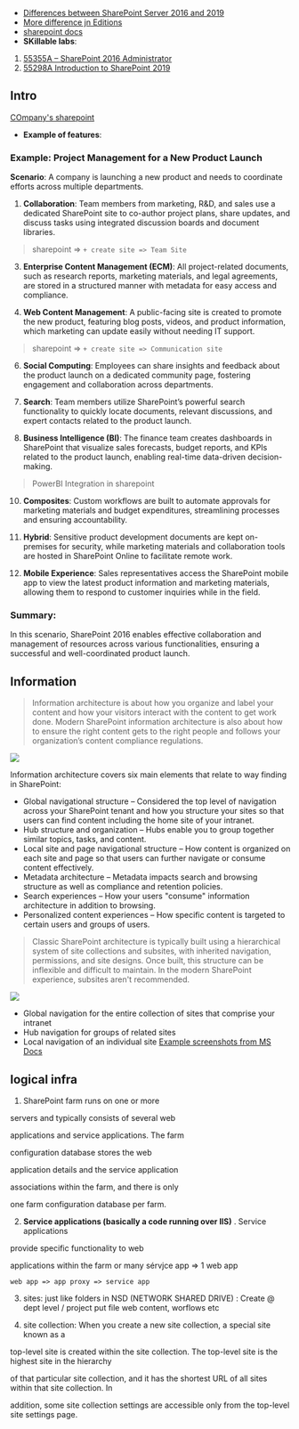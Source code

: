- [Differences between SharePoint Server 2016 and 2019](https://support.microsoft.com/en-us/office/differences-between-sharepoint-server-2016-and-2019-ba84c8a3-3ce2-4252-926e-c67654ceb4a3)
- [More difference jn Editions](https://learn.microsoft.com/en-us/answers/questions/129299/feature-differences-between-sharepoint-server-2019)
- [sharepoint docs](https://learn.microsoft.com/en-us/sharepoint/getting-started)
- **SKillable labs**:
1. [55355A – SharePoint 2016 Administrator](https://koenig-solutions.learnondemand.net/Course/33976)
2. [55298A Introduction to SharePoint 2019](https://koenig-solutions.learnondemand.net/Course/24869)

## Intro 
[COmpany's sharepoint](https://koenigsolutionsltd.sharepoint.com/_layouts/15/sharepoint.aspx)
- **Example of features**:
### Example: Project Management for a New Product Launch

**Scenario**: A company is launching a new product and needs to coordinate efforts across multiple departments.

1. **Collaboration**: Team members from marketing, R&D, and sales use a dedicated SharePoint site to co-author project plans, share updates, and discuss tasks using integrated discussion boards and document libraries.
> sharepoint => `+ create site => Team Site`

3. **Enterprise Content Management (ECM)**: All project-related documents, such as research reports, marketing materials, and legal agreements, are stored in a structured manner with metadata for easy access and compliance.

4. **Web Content Management**: A public-facing site is created to promote the new product, featuring blog posts, videos, and product information, which marketing can update easily without needing IT support.
> sharepoint => `+ create site => Communication site`

6. **Social Computing**: Employees can share insights and feedback about the product launch on a dedicated community page, fostering engagement and collaboration across departments.

7. **Search**: Team members utilize SharePoint’s powerful search functionality to quickly locate documents, relevant discussions, and expert contacts related to the product launch.

8. **Business Intelligence (BI)**: The finance team creates dashboards in SharePoint that visualize sales forecasts, budget reports, and KPIs related to the product launch, enabling real-time data-driven decision-making.
> PowerBI Integration in sharepoint 

10. **Composites**: Custom workflows are built to automate approvals for marketing materials and budget expenditures, streamlining processes and ensuring accountability.

11. **Hybrid**: Sensitive product development documents are kept on-premises for security, while marketing materials and collaboration tools are hosted in SharePoint Online to facilitate remote work.

12. **Mobile Experience**: Sales representatives access the SharePoint mobile app to view the latest product information and marketing materials, allowing them to respond to customer inquiries while in the field.

### Summary:
In this scenario, SharePoint 2016 enables effective collaboration and management of resources across various functionalities, ensuring a successful and well-coordinated product launch.

## Information 
> Information architecture is about how you organize and label your content and how your visitors interact with the content to get work done. Modern SharePoint information architecture is also about how to ensure the right content gets to the right people and follows your organization’s content compliance regulations.

![](https://learn.microsoft.com/en-us/sharepoint/sharepointonline/media/roles.png) 

Information architecture covers six main elements that relate to way finding in SharePoint:

- Global navigational structure – Considered the top level of navigation across your SharePoint tenant and how you structure your sites so that users can find content including the home site of your intranet.
- Hub structure and organization – Hubs enable you to group together similar topics, tasks, and content.
- Local site and page navigational structure – How content is organized on each site and page so that users can further navigate or consume content effectively.
- Metadata architecture – Metadata impacts search and browsing structure as well as compliance and retention policies.
- Search experiences – How your users "consume" information architecture in addition to browsing.
- Personalized content experiences – How specific content is targeted to certain users and groups of users.

> Classic SharePoint architecture is typically built using a hierarchical system of site collections and subsites, with inherited navigation, permissions, and site designs. Once built, this structure can be inflexible and difficult to maintain. In the modern SharePoint experience, subsites aren't recommended.

![](https://learn.microsoft.com/en-us/sharepoint/sharepointonline/media/levels_of_nav.png)
- Global navigation for the entire collection of sites that comprise your intranet
- Hub navigation for groups of related sites
- Local navigation of an individual site
[Example screenshots from MS Docs](https://learn.microsoft.com/en-us/sharepoint/information-architecture-modern-experience)

## logical infra 
1. SharePoint farm runs on one or more 

servers and typically consists of several web 

applications and service applications. The farm 

configuration database stores the web 

application details and the service application 

associations within the farm, and there is only 

one farm configuration database per farm.

2. **Service applications (basically a code running over IIS)** . Service applications 

provide specific functionality to web 

applications within the farm or many sérvjce app => 1 web app 

`web app => app proxy => service app`

3. sites: just like folders in NSD (NETWORK SHARED DRIVE) : Create @ dept level / project put file web content, worflows etc 

4. site collection: When you create a new site collection, a special site known as a 

top-level site is created within the site collection. The top-level site is the highest site in the hierarchy 

of that particular site collection, and it has the shortest URL of all sites within that site collection. In 

addition, some site collection settings are accessible only from the top-level site settings page.

